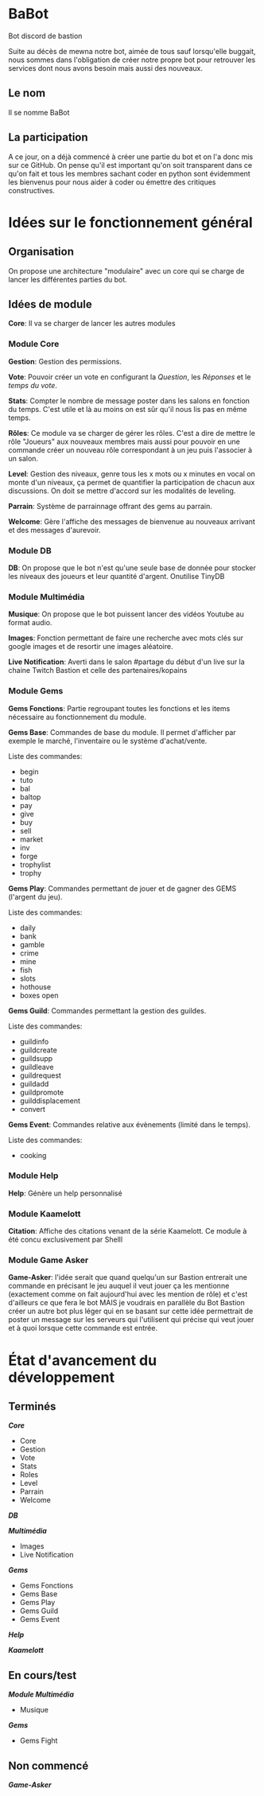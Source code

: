 # BaBot
Bot discord de bastion

Suite au décès de mewna notre bot, aimée de tous sauf lorsqu'elle buggait, nous sommes dans
l'obligation de créer notre propre bot pour retrouver les services dont nous avons besoin mais
aussi des nouveaux.

## Le nom

Il se nomme BaBot

## La participation

A ce jour, on a déjà commencé à créer une partie du bot et on l'a donc mis sur ce GitHub.
On pense qu'il est important qu'on soit transparent dans ce qu'on fait et tous les membres sachant
coder en python sont évidemment les bienvenus pour nous aider à coder ou émettre des
critiques constructives.

# Idées sur le fonctionnement général

## Organisation

On propose une architecture "modulaire" avec un core qui se charge de lancer les différentes
parties du bot.

## Idées de module

**Core**: Il va se charger de lancer les autres modules  

### Module Core

**Gestion**: Gestion des permissions.

**Vote**: Pouvoir créer un vote en configurant la *Question*, les *Réponses* et le *temps du vote*.

**Stats**: Compter le nombre de message poster dans les salons en fonction du temps. C'est
utile et là au moins on est sûr qu'il nous lis pas en même temps.

**Rôles**: Ce module va se charger de gérer les rôles. C'est a dire de mettre le rôle "Joueurs" aux
nouveaux membres mais aussi pour pouvoir en une commande créer un nouveau rôle
correspondant à un jeu puis l'associer à un salon.

**Level**: Gestion des niveaux, genre tous les x mots ou x minutes en vocal on monte d'un niveaux, ça permet de quantifier la participation de chacun aux discussions. On doit se mettre d'accord sur les modalités de leveling.

**Parrain**: Système de parrainnage offrant des gems au parrain.

**Welcome**: Gère l'affiche des messages de bienvenue au nouveaux arrivant et des messages d'aurevoir.

### Module DB

**DB**: On propose que le bot n'est qu'une seule base de donnée pour stocker les niveaux des joueurs et leur quantité d'argent. Onutilise TinyDB

### Module Multimédia

**Musique**: On propose que le bot puissent lancer des vidéos Youtube au format audio.

**Images**: Fonction permettant de faire une recherche avec mots clés sur google images et de resortir une images aléatoire.

**Live Notification**: Averti dans le salon #partage du début d'un live sur la chaine Twitch Bastion et celle des partenaires/kopains

### Module Gems

**Gems Fonctions**: Partie regroupant toutes les fonctions et les items nécessaire au fonctionnement du module.

**Gems Base**: Commandes de base du module. Il permet d'afficher par exemple le marché, l'inventaire ou le système d'achat/vente.

Liste des commandes:
- begin
- tuto
- bal
- baltop
- pay
- give
- buy
- sell
- market
- inv
- forge
- trophylist
- trophy

**Gems Play**: Commandes permettant de jouer et de gagner des GEMS (l'argent du jeu).

Liste des commandes:
- daily
- bank
- gamble
- crime
- mine
- fish
- slots
- hothouse
- boxes open

**Gems Guild**: Commandes permettant la gestion des guildes.

Liste des commandes:
- guildinfo
- guildcreate
- guildsupp
- guildleave
- guildrequest
- guildadd
- guildpromote
- guilddisplacement
- convert

**Gems Event**: Commandes relative aux évènements (limité dans le temps).

Liste des commandes:
- cooking

### Module Help

**Help**: Génère un help personnalisé

### Module Kaamelott

**Citation**: Affiche des citations venant de la série Kaamelott. Ce module à été concu exclusivement par Shelll

### Module Game Asker

**Game-Asker**: l'idée serait que quand quelqu'un sur Bastion entrerait une commande en
précisant le jeu auquel il veut jouer ça les mentionne (exactement comme on fait
aujourd'hui avec les mention de rôle) et c'est d'ailleurs ce que fera le bot MAIS je voudrais en
parallèle du Bot Bastion créer un autre bot plus léger qui en se basant sur cette idée permettrait de poster un message sur les serveurs qui l'utilisent qui précise qui veut jouer et
à quoi lorsque cette commande est entrée.



# État d'avancement du développement

## Terminés

**_Core_**
- Core
- Gestion
- Vote
- Stats
- Roles
- Level
- Parrain
- Welcome

**_DB_**

**_Multimédia_**
- Images
- Live Notification

**_Gems_**
- Gems Fonctions
- Gems Base
- Gems Play
- Gems Guild
- Gems Event

**_Help_**

**_Kaamelott_**

## En cours/test

**_Module Multimédia_**
- Musique

**_Gems_**
- Gems Fight

## Non commencé

**_Game-Asker_**

